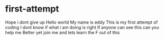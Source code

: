 # first-attempt
Hope i dont give up
Hello world
My name is eddy
This is my first attempt of coding
I dont know if what i am doing is right
If anyone can see this can you help me
Better yet join me and lets learn the F out of this
